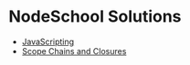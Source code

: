 # NodeSchool Solutions

+ [JavaScripting](https://github.com/caralasa136/NodeSchool-Solutions/tree/master/javascripting)
+ [Scope Chains and Closures](https://github.com/caralasa136/NodeSchool-Solutions/tree/master/Scope%20Chains%20and%20Closures)

